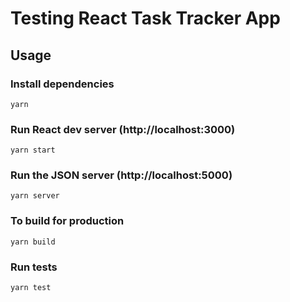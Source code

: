 # Testing React Task Tracker App

## Usage

### Install dependencies

```
yarn
```

### Run React dev server (http://localhost:3000)

```
yarn start
```

### Run the JSON server (http://localhost:5000)

```
yarn server
```

### To build for production

```
yarn build
```

### Run tests

```
yarn test
```